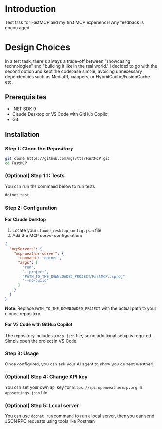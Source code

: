 # Introduction

Test task for FastMCP and my first MCP experience! Any feedback is encouraged

# Design Choices
In a test task, there's always a trade-off between "showcasing technologies" and "building it like in the real world." I decided to go with the second option and kept the codebase simple, avoiding unnecessary dependencies such as MediatR, mappers, or HybridCache/FusionCache etc.
## Prerequisites

- .NET SDK 9
- Claude Desktop or VS Code with GitHub Copilot
- Git

## Installation

### Step 1: Clone the Repository

```bash
git clone https://github.com/mgsvtts/FastMCP.git
cd FastMCP
```

### (Optional) Step 1.1: Tests

You can run the command below to run tests

```bash
dotnet test
```

### Step 2: Configuration

#### For Claude Desktop

1. Locate your `claude_desktop_config.json` file
2. Add the MCP server configuration:

```json
{
  "mcpServers": {
    "mcp-weather-server": {
      "command": "dotnet",
      "args": [
        "run",
        "--project",
        "PATH_TO_THE_DOWNLOADED_PROJECT/FastMCP.csproj",
        "--no-build"
      ]
    }
  }
}
```

**Note:** Replace `PATH_TO_THE_DOWNLOADED_PROJECT` with the actual path to your cloned repository.

#### For VS Code with GitHub Copilot

The repository includes a `mcp.json` file, so no additional setup is required. Simply open the project in VS Code.

### Step 3: Usage

Once configured, you can ask your AI agent to show you current weather!

### (Optional) Step 4: Change API key

You can set your own api key for ``https://api.openweathermap.org`` in ``appsettings.json`` file

### (Optional) Step 5: Local server

You can use ``dotnet run`` command to run a local server, then you can send JSON RPC requests using tools like Postman